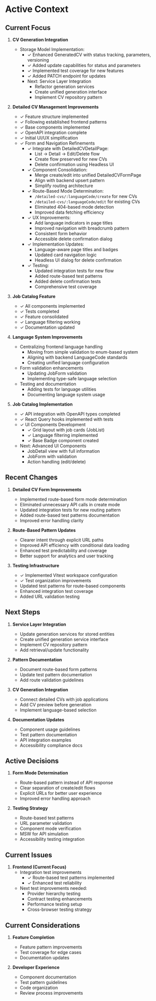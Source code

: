 # Active Context

## Current Focus

1. **CV Generation Integration**
   - Storage Model Implementation:
     - ✓ Enhanced GeneratedCV with status tracking, parameters, versioning
     - ✓ Added update capabilities for status and parameters
     - ✓ Implemented test coverage for new features
     - ✓ Added PATCH endpoint for updates
     - Next: Service Layer Integration
       - Refactor generation services
       - Create unified generation interface
       - Implement CV repository pattern

2. **Detailed CV Management Improvements**
   - ✓ Feature structure implemented
   - ✓ Following established frontend patterns
   - ✓ Base components implemented
   - ✓ OpenAPI integration complete
   - ✓ Initial UI/UX simplification
   - ✓ Form and Navigation Refinements
     - ✓ Integrate with DetailedCVDetailPage:
       - List → Detail → Edit/Delete flow
       - Create flow preserved for new CVs
       - Delete confirmation using Headless UI
     - ✓ Component Consolidation:
       - Merge create/edit into unified DetailedCVFormPage
       - Align with backend upsert pattern
       - Simplify routing architecture
     - ✓ Route-Based Mode Determination:
       - `/detailed-cvs/:languageCode/create` for new CVs
       - `/detailed-cvs/:languageCode/edit` for existing CVs
       - Eliminated 404-based mode detection
       - Improved data fetching efficiency
     - ✓ UX Improvements:
       - Add language indicators in page titles
       - Improved navigation with breadcrumb pattern
       - Consistent form behavior
       - Accessible delete confirmation dialog
     - ✓ Implementation Updates:
       - Language-aware page titles and badges
       - Updated card navigation logic
       - Headless UI dialog for delete confirmation
     - ✓ Testing:
       - Updated integration tests for new flow
       - Added route-based test patterns
       - Added delete confirmation tests
       - Comprehensive test coverage

2. **Job Catalog Feature**
   - ✓ All components implemented
   - ✓ Tests completed
   - ✓ Feature consolidated
   - ✓ Language filtering working
   - ✓ Documentation updated

3. **Language System Improvements**
   - Centralizing frontend language handling
     - Moving from simple validation to enum-based system
     - Aligning with backend LanguageCode standards
     - Creating unified language configuration
   - Form validation enhancements
     - Updating JobForm validation
     - Implementing type-safe language selection
   - Testing and documentation
     - Adding tests for language utilities
     - Documenting language system usage

2. **Job Catalog Implementation**
   - ✓ API integration with OpenAPI types completed
   - ✓ React Query hooks implemented with tests
   - ✓ UI Components Development
     - ✓ Grid layout with job cards (JobList)
     - ✓ Language filtering implemented
     - ✓ Base Badge component created
   - Next: Advanced UI Components
     - JobDetail view with full information
     - JobForm with validation
     - Action handling (edit/delete)

## Recent Changes

1. **Detailed CV Form Improvements**
   - Implemented route-based form mode determination
   - Eliminated unnecessary API calls in create mode
   - Updated integration tests for new routing pattern
   - Added route-based test patterns documentation
   - Improved error handling clarity

2. **Route-Based Pattern Updates**
   - Clearer intent through explicit URL paths
   - Improved API efficiency with conditional data loading
   - Enhanced test predictability and coverage
   - Better support for analytics and user tracking

3. **Testing Infrastructure**
   - ✓ Implemented Vitest workspace configuration
   - ✓ Test organization improvements
   - Updated test patterns for route-based components
   - Enhanced integration test coverage
   - Added URL validation testing

## Next Steps

1. **Service Layer Integration**
   - Update generation services for stored entities
   - Create unified generation service interface
   - Implement CV repository pattern
   - Add retrieval/update functionality

2. **Pattern Documentation**
   - Document route-based form patterns
   - Update test pattern documentation
   - Add route validation guidelines

3. **CV Generation Integration**
   - Connect detailed CVs with job applications
   - Add CV preview before generation
   - Implement language-based selection

4. **Documentation Updates**
   - Component usage guidelines
   - Test pattern documentation
   - API integration examples
   - Accessibility compliance docs

## Active Decisions

1. **Form Mode Determination**
   - Route-based pattern instead of API response
   - Clear separation of create/edit flows
   - Explicit URLs for better user experience
   - Improved error handling approach

2. **Testing Strategy**
   - Route-based test patterns
   - URL parameter validation
   - Component mode verification
   - MSW for API simulation
   - Accessibility testing integration

## Current Issues

1. **Frontend (Current Focus)**
   - Integration test improvements
     - ✓ Route-based test patterns implemented
     - ✓ Enhanced test reliability
   - Next test improvements needed:
     - Provider hierarchy testing
     - Contract testing enhancements
     - Performance testing setup
     - Cross-browser testing strategy

## Current Considerations

1. **Feature Completion**
   - Feature pattern improvements
   - Test coverage for edge cases
   - Documentation updates

2. **Developer Experience**
   - Component documentation
   - Test pattern guidelines
   - Code organization
   - Review process improvements
